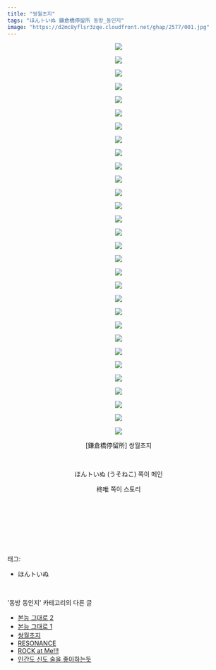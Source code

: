 ```yaml
---
title: "쌍월초지"
tags: "ほんトいぬ 鎌倉橋停留所 동방_동인지"
image: "https://d2mc8yflsr3zqe.cloudfront.net/ghap/2577/001.jpg"
---
```

<div class="article">
<p style="text-align: center; clear: none; float: none;"><img src="{{ site.imgserver2 }}/ghap/2577/001.jpg"/></p>
<p style="text-align: center; clear: none; float: none;"><img src="{{ site.imgserver2 }}/ghap/2577/002.jpg"/></p>
<p style="text-align: center; clear: none; float: none;"><img src="{{ site.imgserver2 }}/ghap/2577/003.jpg"/></p>
<p style="text-align: center; clear: none; float: none;"><img src="{{ site.imgserver2 }}/ghap/2577/004.jpg"/></p>
<p style="text-align: center; clear: none; float: none;"><img src="{{ site.imgserver2 }}/ghap/2577/005.jpg"/></p>
<p style="text-align: center; clear: none; float: none;"><img src="{{ site.imgserver2 }}/ghap/2577/006.jpg"/></p>
<p style="text-align: center; clear: none; float: none;"><img src="{{ site.imgserver2 }}/ghap/2577/007.jpg"/></p>
<p style="text-align: center; clear: none; float: none;"><img src="{{ site.imgserver2 }}/ghap/2577/008.jpg"/></p>
<p style="text-align: center; clear: none; float: none;"><img src="{{ site.imgserver2 }}/ghap/2577/009.jpg"/></p>
<p style="text-align: center; clear: none; float: none;"><img src="{{ site.imgserver2 }}/ghap/2577/010.jpg"/></p>
<p style="text-align: center; clear: none; float: none;"><img src="{{ site.imgserver2 }}/ghap/2577/011.jpg"/></p>
<p style="text-align: center; clear: none; float: none;"><img src="{{ site.imgserver2 }}/ghap/2577/012.jpg"/></p>
<p style="text-align: center; clear: none; float: none;"><img src="{{ site.imgserver2 }}/ghap/2577/013.jpg"/></p>
<p style="text-align: center; clear: none; float: none;"><img src="{{ site.imgserver2 }}/ghap/2577/014.jpg"/></p>
<p style="text-align: center; clear: none; float: none;"><img src="{{ site.imgserver2 }}/ghap/2577/015.jpg"/></p>
<p style="text-align: center; clear: none; float: none;"><img src="{{ site.imgserver2 }}/ghap/2577/016.jpg"/></p>
<p style="text-align: center; clear: none; float: none;"><img src="{{ site.imgserver2 }}/ghap/2577/017.jpg"/></p>
<p style="text-align: center; clear: none; float: none;"><img src="{{ site.imgserver2 }}/ghap/2577/018.jpg"/></p>
<p style="text-align: center; clear: none; float: none;"><img src="{{ site.imgserver2 }}/ghap/2577/019.jpg"/></p>
<p style="text-align: center; clear: none; float: none;"><img src="{{ site.imgserver2 }}/ghap/2577/020.jpg"/></p>
<p style="text-align: center; clear: none; float: none;"><img src="{{ site.imgserver2 }}/ghap/2577/021.jpg"/></p>
<p style="text-align: center; clear: none; float: none;"><img src="{{ site.imgserver2 }}/ghap/2577/022.jpg"/></p>
<p style="text-align: center; clear: none; float: none;"><img src="{{ site.imgserver2 }}/ghap/2577/023.jpg"/></p>
<p style="text-align: center; clear: none; float: none;"><img src="{{ site.imgserver2 }}/ghap/2577/024.jpg"/></p>
<p style="text-align: center; clear: none; float: none;"><img src="{{ site.imgserver2 }}/ghap/2577/025.jpg"/></p>
<p style="text-align: center; clear: none; float: none;"><img src="{{ site.imgserver2 }}/ghap/2577/026.jpg"/></p>
<p style="text-align: center; clear: none; float: none;"><img src="{{ site.imgserver2 }}/ghap/2577/027.jpg"/></p>
<p style="text-align: center; clear: none; float: none;"><img src="{{ site.imgserver2 }}/ghap/2577/028.jpg"/></p>
<p style="text-align: center; clear: none; float: none;"><img src="{{ site.imgserver2 }}/ghap/2577/029.jpg"/></p>
<p style="text-align: center; clear: none; float: none;"><img src="{{ site.imgserver2 }}/ghap/2577/030.jpg"/></p>
<p style="text-align: center; clear: none; float: none;">[鎌倉橋停留所] 쌍월초지</p>
<p style="text-align: center; clear: none; float: none;"><br/></p>
<p style="text-align: center; clear: none; float: none;">ほんトいぬ (うそねこ) 쪽이 메인</p>
<p style="text-align: center; clear: none; float: none;">柊唯 쪽이 스토리</p>
<p style="text-align: center; clear: none; float: none;"><br/></p>
<p style="text-align: center; clear: none; float: none;"><br/></p>
<p><br/></p>
</div><br/>
<div class="tagTrail">
<p>태그: </p>
<ul>
<li>ほんトいぬ</li>
</ul>
</div><br/>
<div class="another">
<p>'동방 동인지' 카테고리의 다른 글</p>
<ul>
<li><a href="/ghap_2579">본능 그대로 2</a></li>
<li><a href="/ghap_2578">본능 그대로 1</a></li>
<li><a href="/ghap_2577">쌍월초지</a></li>
<li><a href="/ghap_2575">RESONANCE</a></li>
<li><a href="/ghap_2574">ROCK at Me!!!</a></li>
<li><a href="/ghap_2573">인간도 신도 술을 좋아하는듯</a></li>
</ul>
</div><br/>
<div class="cb_module cb_fluid">
<div class="cb_wrt cb_profile">
</div><!-- commentList close -->
</div><br/>
